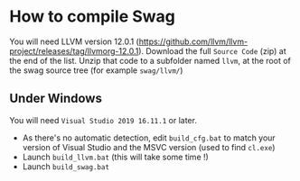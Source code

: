 # How to compile Swag
You will need LLVM version 12.0.1 (https://github.com/llvm/llvm-project/releases/tag/llvmorg-12.0.1).
Download the full `Source Code` (zip) at the end of the list.
Unzip that code to a subfolder named `llvm`, at the root of the swag source tree (for example `swag/llvm/`)

## Under Windows
You will need `Visual Studio 2019 16.11.1` or later.

* As there's no automatic detection, edit `build_cfg.bat` to match your version of Visual Studio and the MSVC version (used to find `cl.exe`)
* Launch `build_llvm.bat` (this will take some time !)
* Launch `build_swag.bat`